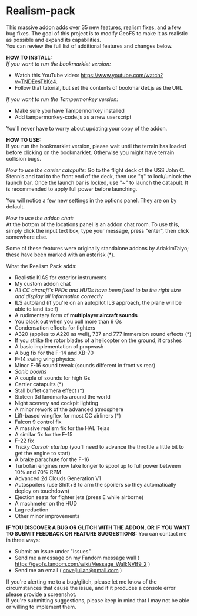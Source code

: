 # Realism-pack
This massive addon adds over 35 new features, realism fixes, and a few bug fixes. The goal of this project is to modify GeoFS to make it as realistic as possible and expand its capabilities.</br>
You can review the full list of additional features and changes below.


**HOW TO INSTALL:**</br>
*If you want to run the bookmarklet version:*
- Watch this YouTube video: https://www.youtube.com/watch?v=TNDEesTbKc4.
- Follow that tutorial, but set the contents of bookmarklet.js as the URL.

*If you want to run the Tampermonkey version:*
- Make sure you have Tampermonkey installed
- Add tampermonkey-code.js as a new userscript

You'll never have to worry about updating your copy of the addon.

**HOW TO USE:**</br>
If you run the bookmarklet version, please wait until the terrain has loaded before clicking on the bookmarklet. Otherwise you might have terrain collision bugs.</br>

*How to use the carrier catapults:*
Go to the flight deck of the USS John C. Stennis and taxi to the front end of the deck, then use "q" to lock/unlock the launch bar. Once the launch bar is locked, use "~" to launch the catapult. It is recommended to apply full power before launching. </br>

You will notice a few new settings in the options panel. They are on by default.</br>

*How to use the addon chat:*</br>
At the bottom of the locations panel is an addon chat room. To use this, simply click the input text box, type your message, press "enter", then click somewhere else.

Some of these features were originally standalone addons by AriakimTaiyo; these have been marked with an asterisk (*).

What the Realism Pack adds:

- Realistic KIAS for exterior instruments
- My custom addon chat
- *All CC aircraft's PFDs and HUDs have been fixed to be the right size and display all information correctly*
- ILS autoland (if you're on an autopilot ILS approach, the plane will be able to land itself)
- A rudimentary form of **multiplayer aircraft sounds**
- You black out when you pull more than 9 Gs
- Condensation effects for fighters
- A320 (applies to A220 as well), 737 and 777 immersion sound effects (*)
- If you strike the rotor blades of a helicopter on the ground, it crashes
- A basic implementation of propwash
- A bug fix for the F-14 and XB-70
- F-14 swing wing physics
- Minor F-16 sound tweak (sounds different in front vs rear)
- *Sonic booms*
- A couple of sounds for high Gs
- Carrier catapults (*)
- Stall buffet camera effect (*)
- Sixteen 3d landmarks around the world
- Night scenery and cockpit lighting
- A minor rework of the advanced atmosphere
- Lift-based wingflex for most CC airliners (*)
- Falcon 9 control fix
- A massive realism fix for the HAL Tejas
- A similar fix for the F-15
- F-22 fix
- *Tricky Corsair startup* (you'll need to advance the throttle a little bit to get the engine to start)
- A brake parachute for the F-16
- Turbofan engines now take longer to spool up to full power between 10% and 70% RPM
- Advanced 2d Clouds Generation V1
- Autospoilers (use Shift+B to arm the spoilers so they automatically deploy on touchdown)
- Ejection seats for fighter jets (press E while airborne)
- A machmeter on the HUD
- Lag reduction
- Other minor improvements

**IF YOU DISCOVER A BUG OR GLITCH WITH THE ADDON, OR IF YOU WANT TO SUBMIT FEEDBACK OR FEATURE SUGGESTIONS:**
You can contact me in three ways:
- Submit an issue under "Issues"
- Send me a message on my Fandom message wall ( https://geofs.fandom.com/wiki/Message_Wall:NVB9_2 )
- Send me an email ( coveljulian@gmail.com )

If you're alerting me to a bug/glitch, please let me know of the circumstances that cause the issue, and if it produces a console error please provide a screenshot.</br>
If you're submitting suggestions, please keep in mind that I may not be able or willing to implement them.
